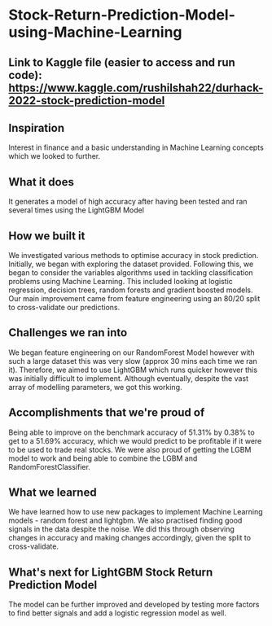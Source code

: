 # Stock-Return-Prediction-Model-using-Machine-Learning

## Link to Kaggle file (easier to access and run code): https://www.kaggle.com/rushilshah22/durhack-2022-stock-prediction-model





## Inspiration
Interest in finance and a basic understanding in Machine Learning concepts which we looked to further.

## What it does
It generates a model of high accuracy after having been tested and ran several times using the LightGBM Model

## How we built it
We investigated various methods to optimise accuracy in stock prediction. Initially, we began with exploring the dataset provided. Following this, we began to consider the variables algorithms used in tackling classification problems using Machine Learning. This included looking at logistic regression, decision trees, random forests and gradient boosted models. Our main improvement came from feature engineering using an 80/20 split to cross-validate our predictions.

## Challenges we ran into
We began feature engineering on our RandomForest Model however with such a large dataset this was very slow (approx 30 mins each time we ran it). Therefore, we aimed to use LightGBM which runs quicker however this was initially difficult to implement. Although eventually, despite the vast array of modelling parameters, we got this working. 

## Accomplishments that we're proud of
Being able to improve on the benchmark accuracy of 51.31% by 0.38% to get to a 51.69% accuracy, which we would predict to be profitable if it were to be used to trade real stocks. We were also proud of getting the LGBM model to work and being able to combine the LGBM and RandomForestClassifier.

## What we learned
We have learned how to use new packages to implement Machine Learning models - random forest and lightgbm. We also practised finding good signals in the data despite the noise. We did this through observing changes in accuracy and making changes accordingly, given the split to cross-validate.

## What's next for LightGBM Stock Return Prediction Model
The model can be further improved and developed by testing more factors to find better signals and add a logistic regression model as well.
